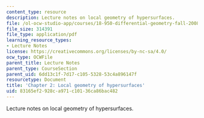 ```yaml
---
content_type: resource
description: Lecture notes on local geometry of hypersurfaces.
file: /ol-ocw-studio-app/courses/18-950-differential-geometry-fall-2008/83165ef2928ca971c10136ca86bac482_ch2_revised.pdf
file_size: 314391
file_type: application/pdf
learning_resource_types:
- Lecture Notes
license: https://creativecommons.org/licenses/by-nc-sa/4.0/
ocw_type: OCWFile
parent_title: Lecture Notes
parent_type: CourseSection
parent_uid: 6dd13c1f-7d17-c105-5328-53c4a896147f
resourcetype: Document
title: 'Chapter 2: Local geometry of hypersurfaces'
uid: 83165ef2-928c-a971-c101-36ca86bac482
---
```

Lecture notes on local geometry of hypersurfaces.